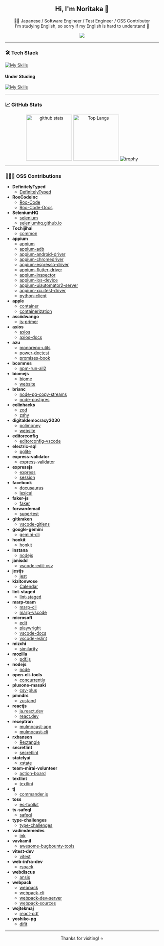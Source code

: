 <!-- Hero Section -->
<h2 align="center">Hi, I'm Noritaka 👋</h2>
<p align="center">
  🧑‍💻 Japanese / Software Engineer / Test Engineer / OSS Contributor<br>
  I'm studying English, so sorry if my English is hard to understand 🙇
</p>
<p align="center">
  <a href="https://github.com/noritaka1166"><img src="https://img.shields.io/github/followers/noritaka1166?label=GitHub&style=social"></a>
</p>

---

### 🛠️ Tech Stack

[![My Skills](https://skillicons.dev/icons?i=androidstudio,arduino,babel,bash,c,css,dynamodb,eclipse,emacs,express,figma,firebase,git,github,gitlab,html,idea,java,js,jenkins,jest,md,matlab,mysql,nodejs,npm,openshift,postgres,postman,powershell,py,raspberrypi,react,redhat,redux,regex,styledcomponents,selenium,ts,vercel,vim,vscode,webpack)](https://skillicons.dev)

#### Under Studing
[![My Skills](https://skillicons.dev/icons?i=aws,azure,flutter,gcp,gradle,kotlin,spring,swift)](https://skillicons.dev)

---

### 📈 GitHub Stats

<p align="center"> 
  <img alt="github stats" height="150px" src="https://github-readme-stats.vercel.app/api?username=noritaka1166&count_private=true&show_icons=true&show_icons=true&theme=tokyonight" />
  <img alt="Top Langs" height="150px" src="https://github-readme-stats.vercel.app/api/top-langs/?username=noritaka1166&layout=compact&count_private=true&show_icons=true&theme=tokyonight" />
  <img alt="trophy" src="https://github-profile-trophy.vercel.app/?username=noritaka1166&theme=onedark&column=7" />
</p>

---

### 🧑‍🤝‍🧑 OSS Contributions

<!-- CONTRIBUTIONS:START -->
- **DefinitelyTyped**
  - [DefinitelyTyped](https://github.com/DefinitelyTyped/DefinitelyTyped/pulls?q=is%3Apr+author%3Anoritaka1166)
- **RooCodeInc**
  - [Roo-Code](https://github.com/RooCodeInc/Roo-Code/pulls?q=is%3Apr+author%3Anoritaka1166)
  - [Roo-Code-Docs](https://github.com/RooCodeInc/Roo-Code-Docs/pulls?q=is%3Apr+author%3Anoritaka1166)
- **SeleniumHQ**
  - [selenium](https://github.com/SeleniumHQ/selenium/pulls?q=is%3Apr+author%3Anoritaka1166)
  - [seleniumhq.github.io](https://github.com/SeleniumHQ/seleniumhq.github.io/pulls?q=is%3Apr+author%3Anoritaka1166)
- **Tochijihai**
  - [common](https://github.com/Tochijihai/common/pulls?q=is%3Apr+author%3Anoritaka1166)
- **appium**
  - [appium](https://github.com/appium/appium/pulls?q=is%3Apr+author%3Anoritaka1166)
  - [appium-adb](https://github.com/appium/appium-adb/pulls?q=is%3Apr+author%3Anoritaka1166)
  - [appium-android-driver](https://github.com/appium/appium-android-driver/pulls?q=is%3Apr+author%3Anoritaka1166)
  - [appium-chromedriver](https://github.com/appium/appium-chromedriver/pulls?q=is%3Apr+author%3Anoritaka1166)
  - [appium-espresso-driver](https://github.com/appium/appium-espresso-driver/pulls?q=is%3Apr+author%3Anoritaka1166)
  - [appium-flutter-driver](https://github.com/appium/appium-flutter-driver/pulls?q=is%3Apr+author%3Anoritaka1166)
  - [appium-inspector](https://github.com/appium/appium-inspector/pulls?q=is%3Apr+author%3Anoritaka1166)
  - [appium-ios-device](https://github.com/appium/appium-ios-device/pulls?q=is%3Apr+author%3Anoritaka1166)
  - [appium-uiautomator2-server](https://github.com/appium/appium-uiautomator2-server/pulls?q=is%3Apr+author%3Anoritaka1166)
  - [appium-xcuitest-driver](https://github.com/appium/appium-xcuitest-driver/pulls?q=is%3Apr+author%3Anoritaka1166)
  - [python-client](https://github.com/appium/python-client/pulls?q=is%3Apr+author%3Anoritaka1166)
- **apple**
  - [container](https://github.com/apple/container/pulls?q=is%3Apr+author%3Anoritaka1166)
  - [containerization](https://github.com/apple/containerization/pulls?q=is%3Apr+author%3Anoritaka1166)
- **asciidwango**
  - [js-primer](https://github.com/asciidwango/js-primer/pulls?q=is%3Apr+author%3Anoritaka1166)
- **axios**
  - [axios](https://github.com/axios/axios/pulls?q=is%3Apr+author%3Anoritaka1166)
  - [axios-docs](https://github.com/axios/axios-docs/pulls?q=is%3Apr+author%3Anoritaka1166)
- **azu**
  - [monorepo-utils](https://github.com/azu/monorepo-utils/pulls?q=is%3Apr+author%3Anoritaka1166)
  - [power-doctest](https://github.com/azu/power-doctest/pulls?q=is%3Apr+author%3Anoritaka1166)
  - [promises-book](https://github.com/azu/promises-book/pulls?q=is%3Apr+author%3Anoritaka1166)
- **bcomnes**
  - [npm-run-all2](https://github.com/bcomnes/npm-run-all2/pulls?q=is%3Apr+author%3Anoritaka1166)
- **biomejs**
  - [biome](https://github.com/biomejs/biome/pulls?q=is%3Apr+author%3Anoritaka1166)
  - [website](https://github.com/biomejs/website/pulls?q=is%3Apr+author%3Anoritaka1166)
- **brianc**
  - [node-pg-copy-streams](https://github.com/brianc/node-pg-copy-streams/pulls?q=is%3Apr+author%3Anoritaka1166)
  - [node-postgres](https://github.com/brianc/node-postgres/pulls?q=is%3Apr+author%3Anoritaka1166)
- **colinhacks**
  - [zod](https://github.com/colinhacks/zod/pulls?q=is%3Apr+author%3Anoritaka1166)
  - [zshy](https://github.com/colinhacks/zshy/pulls?q=is%3Apr+author%3Anoritaka1166)
- **digitaldemocracy2030**
  - [polimoney](https://github.com/digitaldemocracy2030/polimoney/pulls?q=is%3Apr+author%3Anoritaka1166)
  - [website](https://github.com/digitaldemocracy2030/website/pulls?q=is%3Apr+author%3Anoritaka1166)
- **editorconfig**
  - [editorconfig-vscode](https://github.com/editorconfig/editorconfig-vscode/pulls?q=is%3Apr+author%3Anoritaka1166)
- **electric-sql**
  - [pglite](https://github.com/electric-sql/pglite/pulls?q=is%3Apr+author%3Anoritaka1166)
- **express-validator**
  - [express-validator](https://github.com/express-validator/express-validator/pulls?q=is%3Apr+author%3Anoritaka1166)
- **expressjs**
  - [express](https://github.com/expressjs/express/pulls?q=is%3Apr+author%3Anoritaka1166)
  - [session](https://github.com/expressjs/session/pulls?q=is%3Apr+author%3Anoritaka1166)
- **facebook**
  - [docusaurus](https://github.com/facebook/docusaurus/pulls?q=is%3Apr+author%3Anoritaka1166)
  - [lexical](https://github.com/facebook/lexical/pulls?q=is%3Apr+author%3Anoritaka1166)
- **faker-js**
  - [faker](https://github.com/faker-js/faker/pulls?q=is%3Apr+author%3Anoritaka1166)
- **forwardemail**
  - [supertest](https://github.com/forwardemail/supertest/pulls?q=is%3Apr+author%3Anoritaka1166)
- **gitkraken**
  - [vscode-gitlens](https://github.com/gitkraken/vscode-gitlens/pulls?q=is%3Apr+author%3Anoritaka1166)
- **google-gemini**
  - [gemini-cli](https://github.com/google-gemini/gemini-cli/pulls?q=is%3Apr+author%3Anoritaka1166)
- **honkit**
  - [honkit](https://github.com/honkit/honkit/pulls?q=is%3Apr+author%3Anoritaka1166)
- **instana**
  - [nodejs](https://github.com/instana/nodejs/pulls?q=is%3Apr+author%3Anoritaka1166)
- **janisdd**
  - [vscode-edit-csv](https://github.com/janisdd/vscode-edit-csv/pulls?q=is%3Apr+author%3Anoritaka1166)
- **jestjs**
  - [jest](https://github.com/jestjs/jest/pulls?q=is%3Apr+author%3Anoritaka1166)
- **kizitonwose**
  - [Calendar](https://github.com/kizitonwose/Calendar/pulls?q=is%3Apr+author%3Anoritaka1166)
- **lint-staged**
  - [lint-staged](https://github.com/lint-staged/lint-staged/pulls?q=is%3Apr+author%3Anoritaka1166)
- **marp-team**
  - [marp-cli](https://github.com/marp-team/marp-cli/pulls?q=is%3Apr+author%3Anoritaka1166)
  - [marp-vscode](https://github.com/marp-team/marp-vscode/pulls?q=is%3Apr+author%3Anoritaka1166)
- **microsoft**
  - [edit](https://github.com/microsoft/edit/pulls?q=is%3Apr+author%3Anoritaka1166)
  - [playwright](https://github.com/microsoft/playwright/pulls?q=is%3Apr+author%3Anoritaka1166)
  - [vscode-docs](https://github.com/microsoft/vscode-docs/pulls?q=is%3Apr+author%3Anoritaka1166)
  - [vscode-eslint](https://github.com/microsoft/vscode-eslint/pulls?q=is%3Apr+author%3Anoritaka1166)
- **mizchi**
  - [similarity](https://github.com/mizchi/similarity/pulls?q=is%3Apr+author%3Anoritaka1166)
- **mozilla**
  - [pdf.js](https://github.com/mozilla/pdf.js/pulls?q=is%3Apr+author%3Anoritaka1166)
- **nodejs**
  - [node](https://github.com/nodejs/node/pulls?q=is%3Apr+author%3Anoritaka1166)
- **open-cli-tools**
  - [concurrently](https://github.com/open-cli-tools/concurrently/pulls?q=is%3Apr+author%3Anoritaka1166)
- **plusone-masaki**
  - [csv-plus](https://github.com/plusone-masaki/csv-plus/pulls?q=is%3Apr+author%3Anoritaka1166)
- **pmndrs**
  - [zustand](https://github.com/pmndrs/zustand/pulls?q=is%3Apr+author%3Anoritaka1166)
- **reactjs**
  - [ja.react.dev](https://github.com/reactjs/ja.react.dev/pulls?q=is%3Apr+author%3Anoritaka1166)
  - [react.dev](https://github.com/reactjs/react.dev/pulls?q=is%3Apr+author%3Anoritaka1166)
- **receptron**
  - [mulmocast-app](https://github.com/receptron/mulmocast-app/pulls?q=is%3Apr+author%3Anoritaka1166)
  - [mulmocast-cli](https://github.com/receptron/mulmocast-cli/pulls?q=is%3Apr+author%3Anoritaka1166)
- **rxhanson**
  - [Rectangle](https://github.com/rxhanson/Rectangle/pulls?q=is%3Apr+author%3Anoritaka1166)
- **secretlint**
  - [secretlint](https://github.com/secretlint/secretlint/pulls?q=is%3Apr+author%3Anoritaka1166)
- **statelyai**
  - [xstate](https://github.com/statelyai/xstate/pulls?q=is%3Apr+author%3Anoritaka1166)
- **team-mirai-volunteer**
  - [action-board](https://github.com/team-mirai-volunteer/action-board/pulls?q=is%3Apr+author%3Anoritaka1166)
- **textlint**
  - [textlint](https://github.com/textlint/textlint/pulls?q=is%3Apr+author%3Anoritaka1166)
- **tj**
  - [commander.js](https://github.com/tj/commander.js/pulls?q=is%3Apr+author%3Anoritaka1166)
- **toss**
  - [es-toolkit](https://github.com/toss/es-toolkit/pulls?q=is%3Apr+author%3Anoritaka1166)
- **ts-safeql**
  - [safeql](https://github.com/ts-safeql/safeql/pulls?q=is%3Apr+author%3Anoritaka1166)
- **type-challenges**
  - [type-challenges](https://github.com/type-challenges/type-challenges/pulls?q=is%3Apr+author%3Anoritaka1166)
- **vadimdemedes**
  - [ink](https://github.com/vadimdemedes/ink/pulls?q=is%3Apr+author%3Anoritaka1166)
- **vavkamil**
  - [awesome-bugbounty-tools](https://github.com/vavkamil/awesome-bugbounty-tools/pulls?q=is%3Apr+author%3Anoritaka1166)
- **vitest-dev**
  - [vitest](https://github.com/vitest-dev/vitest/pulls?q=is%3Apr+author%3Anoritaka1166)
- **web-infra-dev**
  - [rspack](https://github.com/web-infra-dev/rspack/pulls?q=is%3Apr+author%3Anoritaka1166)
- **webdiscus**
  - [ansis](https://github.com/webdiscus/ansis/pulls?q=is%3Apr+author%3Anoritaka1166)
- **webpack**
  - [webpack](https://github.com/webpack/webpack/pulls?q=is%3Apr+author%3Anoritaka1166)
  - [webpack-cli](https://github.com/webpack/webpack-cli/pulls?q=is%3Apr+author%3Anoritaka1166)
  - [webpack-dev-server](https://github.com/webpack/webpack-dev-server/pulls?q=is%3Apr+author%3Anoritaka1166)
  - [webpack-sources](https://github.com/webpack/webpack-sources/pulls?q=is%3Apr+author%3Anoritaka1166)
- **wojtekmaj**
  - [react-pdf](https://github.com/wojtekmaj/react-pdf/pulls?q=is%3Apr+author%3Anoritaka1166)
- **yoshiko-pg**
  - [difit](https://github.com/yoshiko-pg/difit/pulls?q=is%3Apr+author%3Anoritaka1166)
<!-- CONTRIBUTIONS:END -->

---

<!-- Footer -->
<p align="center">
  Thanks for visiting! ⭐️
</p>
